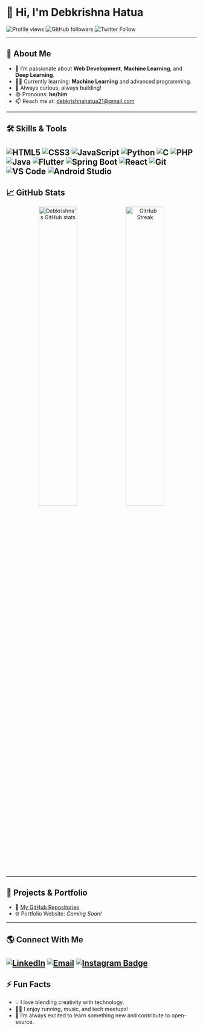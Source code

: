 # 👋 Hi, I'm Debkrishna Hatua

![Profile views](https://komarev.com/ghpvc/?username=Deb2003-21&color=blue)
![GitHub followers](https://img.shields.io/github/followers/Deb2003-21?label=Follow&style=social)
![Twitter Follow](https://img.shields.io/twitter/follow/DebH2003?style=social)

---

## 💫 About Me

- 🔭 I’m passionate about **Web Development**, **Machine Learning**, and **Deep Learning**.
- 🧑‍💻 Currently learning: **Machine Learning** and advanced programming.
- 🌱 Always curious, always building!
- 😄 Pronouns: **he/him**
- 📫 Reach me at: [debkrishnahatua21@gmail.com](mailto:debkrishnahatua21@gmail.com)

---

## 🛠️ Skills & Tools

![HTML5](https://img.shields.io/badge/-HTML5-E34F26?logo=html5&logoColor=fff&style=flat)
![CSS3](https://img.shields.io/badge/-CSS3-1572B6?logo=css3&logoColor=fff&style=flat)
![JavaScript](https://img.shields.io/badge/-JavaScript-F7DF1E?logo=javascript&logoColor=000&style=flat)
![Python](https://img.shields.io/badge/-Python-3776AB?logo=python&logoColor=fff&style=flat)
![C](https://img.shields.io/badge/-C-00599C?logo=c&logoColor=fff&style=flat)
![PHP](https://img.shields.io/badge/-PHP-777BB4?logo=php&logoColor=fff&style=flat)
![Java](https://img.shields.io/badge/-Java-007396?logo=java&logoColor=fff&style=flat)
![Flutter](https://img.shields.io/badge/-Flutter-02569B?logo=flutter&logoColor=fff&style=flat)
![Spring Boot](https://img.shields.io/badge/-Spring%20Boot-6DB33F?logo=spring-boot&logoColor=fff&style=flat)
![React](https://img.shields.io/badge/-React-61DAFB?logo=react&logoColor=000&style=flat)
![Git](https://img.shields.io/badge/-Git-F05032?logo=git&logoColor=fff&style=flat)
![VS Code](https://img.shields.io/badge/-VS%20Code-007ACC?logo=visual-studio-code&logoColor=fff&style=flat)
![Android Studio](https://img.shields.io/badge/-Android%20Studio-3DDC84?logo=android-studio&logoColor=fff&style=flat)
---

## 📈 GitHub Stats

<p align="center">
  <img src="https://github-readme-stats.vercel.app/api?username=Deb2003-21&show_icons=true&theme=github_dark" alt="Debkrishna's GitHub stats" width="45%">
  <img src="https://github-readme-streak-stats.herokuapp.com/?user=Deb2003-21&theme=github-dark-blue" alt="GitHub Streak" width="45%">
</p>

---

## 🚀 Projects & Portfolio

- 🔗 [My GitHub Repositories](https://github.com/Deb2003-21?tab=repositories)
- 🌐 Portfolio Website: _Coming Soon!_

---

## 🌎 Connect With Me

[![LinkedIn](https://img.shields.io/badge/-LinkedIn-0077B5?logo=linkedin&logoColor=fff&style=flat)](www.linkedin.com/in/debkrishna-hatua-941081310)
[![Email](https://img.shields.io/badge/-Email-D14836?logo=gmail&logoColor=fff&style=flat)](mailto:debkrishnahatua21@gmail.com)
[![Instagram Badge](https://img.shields.io/badge/Instagram-%23E4405F.svg?&style=flat)](https://instagram.com/debkrishna03)
---

## ⚡ Fun Facts

- 💡 I love blending creativity with technology.
- 🏃‍♂️ I enjoy running, music, and tech meetups!
- 📖 I’m always excited to learn something new and contribute to open-source.


